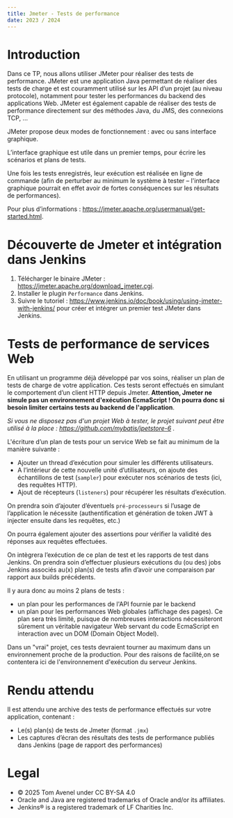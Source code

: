```yaml
---
title: Jmeter - Tests de performance
date: 2023 / 2024
---
```


# Introduction 

Dans ce TP, nous allons utiliser JMeter pour réaliser des tests de performance. JMeter est une application Java permettant de réaliser des tests de charge et est couramment utilisé sur les API d’un projet (au niveau protocole), notamment pour tester les performances du backend des applications Web. JMeter est également capable de réaliser des tests de performance directement sur des méthodes Java, du JMS, des connexions TCP, ...

JMeter propose deux modes de fonctionnement : avec ou sans interface graphique. 

L’interface graphique est utile dans un premier temps, pour écrire les scénarios et plans de tests. 

Une fois les tests enregistrés, leur exécution est réalisée en ligne de commande (afin de perturber au minimum le système à tester – l'interface graphique pourrait en effet avoir de fortes conséquences sur les résultats de performances). 

Pour plus d’informations : <https://jmeter.apache.org/usermanual/get-started.html>.
 
# Découverte de Jmeter et intégration dans Jenkins 

1. Télécharger le binaire JMeter : <https://jmeter.apache.org/download_jmeter.cgi>.
2. Installer le plugin `Performance` dans Jenkins. 
3. Suivre le tutoriel : <https://www.jenkins.io/doc/book/using/using-jmeter-with-jenkins/> pour créer et intégrer un premier test JMeter dans Jenkins. 

# Tests de performance de services Web 
 
En utilisant un programme déjà développé par vos soins, réaliser un plan de tests de charge de votre application. Ces tests seront effectués en simulant le comportement d’un client HTTP depuis Jmeter. **Attention, Jmeter ne simule pas un environnement d'exécution EcmaScript ! On pourra donc si besoin limiter certains tests au backend de l'application**.

_Si vous ne disposez pas d'un projet Web à tester, le projet suivant peut être utilisé à la place : <https://github.com/mybatis/jpetstore-6> ._

L'écriture d’un plan de tests pour un service Web se fait au minimum de la manière suivante : 

- Ajouter un thread d’exécution pour simuler les différents utilisateurs. 
- A l’intérieur de cette nouvelle unité d’utilisateurs, on ajoute des échantillons de test (`sampler`) pour exécuter nos scénarios de tests (ici, des requêtes HTTP). 
- Ajout de récepteurs (`listeners`) pour récupérer les résultats d’exécution. 

On prendra soin d’ajouter d’éventuels `pré-processeurs` si l’usage de l’application le nécessite (authentification et génération de token JWT à injecter ensuite dans les requêtes, etc.) 

On pourra également ajouter des assertions pour vérifier la validité des réponses aux requêtes effectuées. 
 
On intègrera l’exécution de ce plan de test et les rapports de test dans Jenkins. On prendra soin d’effectuer plusieurs exécutions du (ou des) jobs Jenkins associés au(x) plan(s) de tests afin d’avoir une comparaison par rapport aux builds précédents. 

Il y aura donc au moins 2 plans de tests :

- un plan pour les performances de l'API fournie par le backend
- un plan pour les performances Web globales (affichage des pages). Ce plan sera très limité, puisque de nombreuses interactions nécessiteront sûrement un véritable navigateur Web servant du code EcmaScript en interaction avec un DOM (Domain Object Model).

Dans un "vrai" projet, ces tests devraient tourner au maximum dans un environnement proche de la production. Pour des raisons de facilité,on se contentera ici de l'environnement d'exécution du serveur Jenkins.

# Rendu attendu 

Il est attendu une archive des tests de performance effectués sur votre application, contenant :

- Le(s) plan(s) de tests de Jmeter (format `.jmx`) 
- Les captures d’écran des résultats des tests de performance publiés dans Jenkins (page de rapport des performances) 

# Legal

- © 2025 Tom Avenel under CC  BY-SA 4.0
- Oracle and Java are registered trademarks of Oracle and/or its affiliates.
- Jenkins® is a registered trademark of LF Charities Inc.

